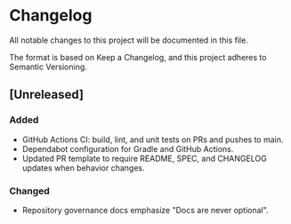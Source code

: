 # Changelog

All notable changes to this project will be documented in this file.

The format is based on Keep a Changelog, and this project adheres to Semantic Versioning.

## [Unreleased]
### Added
- GitHub Actions CI: build, lint, and unit tests on PRs and pushes to main.
- Dependabot configuration for Gradle and GitHub Actions.
- Updated PR template to require README, SPEC, and CHANGELOG updates when behavior changes.

### Changed
- Repository governance docs emphasize "Docs are never optional".

